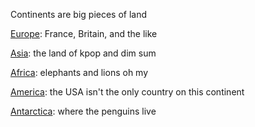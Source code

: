 Continents are big pieces of land

[Europe](europe): France, Britain, and the like

[Asia](asia): the land of kpop and dim sum

[Africa](africa): elephants and lions oh my

[America](america): the USA isn't the only country on this continent

[Antarctica](antarctica): where the penguins live
